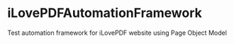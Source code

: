 # iLovePDFAutomationFramework
Test automation framework for iLovePDF website using Page Object Model
